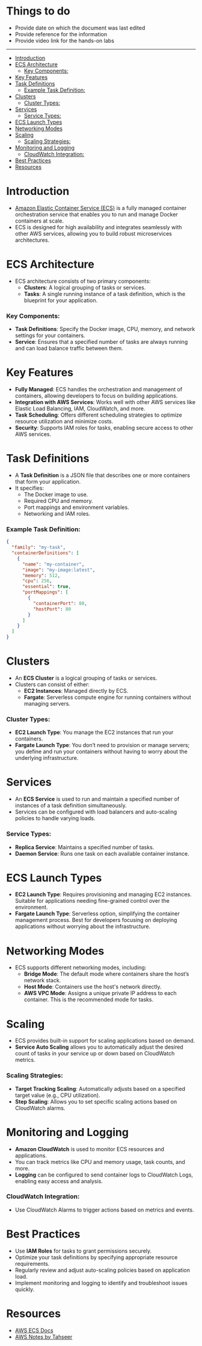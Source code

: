 <h1> Things to do </h1>

- Provide date on which the document was last edited
- Provide reference for the information
- Provide video link for the hands-on labs
---

- [Introduction](#introduction)
- [ECS Architecture](#ecs-architecture)
    - [Key Components:](#key-components)
- [Key Features](#key-features)
- [Task Definitions](#task-definitions)
    - [Example Task Definition:](#example-task-definition)
- [Clusters](#clusters)
    - [Cluster Types:](#cluster-types)
- [Services](#services)
    - [Service Types:](#service-types)
- [ECS Launch Types](#ecs-launch-types)
- [Networking Modes](#networking-modes)
- [Scaling](#scaling)
    - [Scaling Strategies:](#scaling-strategies)
- [Monitoring and Logging](#monitoring-and-logging)
    - [CloudWatch Integration:](#cloudwatch-integration)
- [Best Practices](#best-practices)
- [Resources](#resources)

# Introduction
- [Amazon Elastic Container Service (ECS)](https://docs.aws.amazon.com/AmazonECS/latest/userguide/what-is-ecs.html) is a fully managed container orchestration service that enables you to run and manage Docker containers at scale.
- ECS is designed for high availability and integrates seamlessly with other AWS services, allowing you to build robust microservices architectures.

# ECS Architecture
- ECS architecture consists of two primary components:
  - **Clusters**: A logical grouping of tasks or services.
  - **Tasks**: A single running instance of a task definition, which is the blueprint for your application.

### Key Components:
- **Task Definitions**: Specify the Docker image, CPU, memory, and network settings for your containers.
- **Service**: Ensures that a specified number of tasks are always running and can load balance traffic between them.

# Key Features
- **Fully Managed**: ECS handles the orchestration and management of containers, allowing developers to focus on building applications.
- **Integration with AWS Services**: Works well with other AWS services like Elastic Load Balancing, IAM, CloudWatch, and more.
- **Task Scheduling**: Offers different scheduling strategies to optimize resource utilization and minimize costs.
- **Security**: Supports IAM roles for tasks, enabling secure access to other AWS services.

# Task Definitions
- A **Task Definition** is a JSON file that describes one or more containers that form your application.
- It specifies:
  - The Docker image to use.
  - Required CPU and memory.
  - Port mappings and environment variables.
  - Networking and IAM roles.

### Example Task Definition:
```json
{
  "family": "my-task",
  "containerDefinitions": [
    {
      "name": "my-container",
      "image": "my-image:latest",
      "memory": 512,
      "cpu": 256,
      "essential": true,
      "portMappings": [
        {
          "containerPort": 80,
          "hostPort": 80
        }
      ]
    }
  ]
}
```

# Clusters
- An **ECS Cluster** is a logical grouping of tasks or services.
- Clusters can consist of either:
  - **EC2 Instances**: Managed directly by ECS.
  - **Fargate**: Serverless compute engine for running containers without managing servers.

### Cluster Types:
- **EC2 Launch Type**: You manage the EC2 instances that run your containers.
- **Fargate Launch Type**: You don’t need to provision or manage servers; you define and run your containers without having to worry about the underlying infrastructure.

# Services
- An **ECS Service** is used to run and maintain a specified number of instances of a task definition simultaneously.
- Services can be configured with load balancers and auto-scaling policies to handle varying loads.

### Service Types:
- **Replica Service**: Maintains a specified number of tasks.
- **Daemon Service**: Runs one task on each available container instance.

# ECS Launch Types
- **EC2 Launch Type**: Requires provisioning and managing EC2 instances. Suitable for applications needing fine-grained control over the environment.
- **Fargate Launch Type**: Serverless option, simplifying the container management process. Best for developers focusing on deploying applications without worrying about the infrastructure.

# Networking Modes
- ECS supports different networking modes, including:
  - **Bridge Mode**: The default mode where containers share the host’s network stack.
  - **Host Mode**: Containers use the host's network directly.
  - **AWS VPC Mode**: Assigns a unique private IP address to each container. This is the recommended mode for tasks.

# Scaling
- ECS provides built-in support for scaling applications based on demand.
- **Service Auto Scaling** allows you to automatically adjust the desired count of tasks in your service up or down based on CloudWatch metrics.

### Scaling Strategies:
- **Target Tracking Scaling**: Automatically adjusts based on a specified target value (e.g., CPU utilization).
- **Step Scaling**: Allows you to set specific scaling actions based on CloudWatch alarms.

# Monitoring and Logging
- **Amazon CloudWatch** is used to monitor ECS resources and applications.
- You can track metrics like CPU and memory usage, task counts, and more.
- **Logging** can be configured to send container logs to CloudWatch Logs, enabling easy access and analysis.

### CloudWatch Integration:
- Use CloudWatch Alarms to trigger actions based on metrics and events.

# Best Practices
- Use **IAM Roles** for tasks to grant permissions securely.
- Optimize your task definitions by specifying appropriate resource requirements.
- Regularly review and adjust auto-scaling policies based on application load.
- Implement monitoring and logging to identify and troubleshoot issues quickly.

# Resources
- [AWS ECS Docs](https://docs.aws.amazon.com/AmazonECS/latest/developerguide/Welcome.html)
- [AWS Notes by Tahseer](https://arkalim.notion.site/Notes-143374c83daa4d4991b07400056a2aa9)